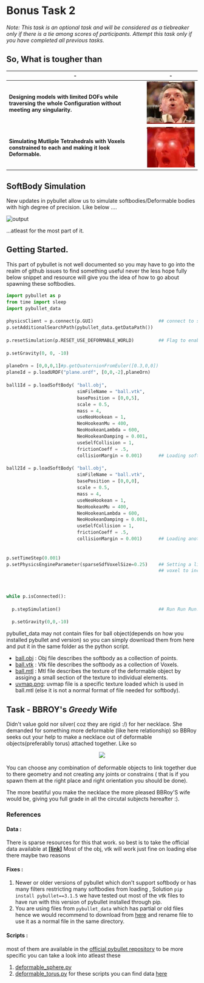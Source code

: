 # Bonus Task 2

*Note: This task is an optional task and will be considered as a tiebreaker only if there is a tie among scores of participants. Attempt this task only if you have completed all previous tasks.*

## So, What is tougher than
|-|-|
|--|--|
| **Designing models with limited DOFs while traversing the whole Configuration without meeting any singularity.** | ![trig](media/1trig.jpg) |
| **Simulating Mutliple Tetrahedrals with Voxels constrained to each and making it look Deformable.** | ![triginf](media/38kveu.png) |

## SoftBody Simulation
New updates in pybullet allow us to simulate softbodies/Deformable bodies with high degree of precision. Like below ....

![output](media/softbody_example.gif)

...atleast for the most part of it.

## Getting Started.
This part of pybullet is not well documented so you may have to go into the realm of github issues to find something useful never the less hope fully below snippet and resource will give you the idea of how to go about spawning these softbodies.

```python
import pybullet as p
from time import sleep
import pybullet_data

physicsClient = p.connect(p.GUI)                        ## connect to server
p.setAdditionalSearchPath(pybullet_data.getDataPath())

p.resetSimulation(p.RESET_USE_DEFORMABLE_WORLD)         ## Flag to enable Deformable bodies

p.setGravity(0, 0, -10)

planeOrn = [0,0,0,1]#p.getQuaternionFromEuler([0.3,0,0])
planeId = p.loadURDF("plane.urdf", [0,0,-2],planeOrn)

ball1Id = p.loadSoftBody( "ball.obj",
                          simFileName = "ball.vtk", 
                          basePosition = [0,0,5], 
                          scale = 0.5, 
                          mass = 4,
                          useNeoHookean = 1,
                          NeoHookeanMu = 400,
                          NeoHookeanLambda = 600,
                          NeoHookeanDamping = 0.001,
                          useSelfCollision = 1,
                          frictionCoeff = .5,
                          collisionMargin = 0.001)      ## Loading softbody with given description

ball2Id = p.loadSoftBody( "ball.obj",
                          simFileName = "ball.vtk", 
                          basePosition = [0,0,0], 
                          scale = 0.5, 
                          mass = 4,
                          useNeoHookean = 1,
                          NeoHookeanMu = 400,
                          NeoHookeanLambda = 600,
                          NeoHookeanDamping = 0.001,
                          useSelfCollision = 1,
                          frictionCoeff = .5,
                          collisionMargin = 0.001)      ## Loading another softbody


p.setTimeStep(0.001)
p.setPhysicsEngineParameter(sparseSdfVoxelSize=0.25)    ## Setting a limit for the resolution of
                                                        ## voxel to increase performance and decrease accuracy



while p.isConnected():

  p.stepSimulation()                                    ## Run Run Run!!!
 
  p.setGravity(0,0,-10)

```
pybullet_data may not contain files for ball object(depends on how you installed pybullet and version) so you can simply download them from here and put it in the same folder as the python script.
- [ball.obj](https://raw.githubusercontent.com/bulletphysics/bullet3/master/data/ball.obj) : Obj file describes the softbody as a collection of points.
- [ball.vtk](https://raw.githubusercontent.com/bulletphysics/bullet3/master/data/ball.vtk) : Vtk file describes the softbody as a collection of Voxels.
- [ball.mtl](https://raw.githubusercontent.com/bulletphysics/bullet3/master/data/ball.mtl) : Mtl file describes the texture of the deformable object by assiging a small section of the texture to individual elements.
- [uvmap.png](https://raw.githubusercontent.com/bulletphysics/bullet3/master/data/uvmap.png): uvmap file is a specific texture loaded which is used in ball.mtl (else it is not a normal format of file needed for softbody).

## Task - BBROY's *Greedy* Wife

Didn't value gold nor silver( coz they are rigid :/) for her necklace. She demanded for something more deformable (like here relationship) so BBRoy seeks out your help to make a necklace out of deformable objects(preferablly torus) attached together. Like so
<p align="center">
<img src="media/necklace.gif" />
</p>

You can choose any combination of deformable objects to link together due to there geometry and not creating any joints or constrains ( that is if you spawn them at the right place and right orientation you should be done).

The more beatiful you make the necklace the more pleased BBRoy'S wife would be, giving you full grade in all the circutal subjects hereafter :). 


### References
#### Data : 
There is sparse resources for this that work. so best is to take the official data available at [**[link]**](https://github.com/bulletphysics/bullet3/tree/master/data) Most of the obj, vtk will work just fine on loading else there maybe two reasons
#### Fixes :
 1. Newer or older versions of pybullet which don't support softbody or has many filters restricting many softbodies from loading , Solution `pip install pybullet==3.1.5` we have tested out most of the vtk files to have run with this version of pybullet installed through pip. 
 2. You are using files from `pybullet_data` which has partial or old files hence we would recommend to download from [here](#data-) and rename file to use it as a normal file in the same directory.
#### Scripts : 
most of them are available in the [official pybullet repository](https://github.com/bulletphysics/bullet3/blob/master/examples/pybullet/examples/) to be more specific you can take a look into atleast these
1. [deformable_sphere.py](https://github.com/bulletphysics/bullet3/blob/master/examples/pybullet/examples/deformable_sphere.py)
2. [deformable_torus.py](https://github.com/bulletphysics/bullet3/blob/master/examples/pybullet/examples/deformable_torus.py)
for these scripts you can find data [here](#data-)
